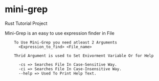 # mini-grep
Rust Tutorial Project

Mini-Grep is an easy to use expression finder in File
        
        To Use Mini-Grep you need atleast 2 Arguments 
          <Expression_to_find> <File_name>
        
        Thrid Argument is used to Set Enivorment Variable Or for Help
        
          -cs => Searches File In Case-Sensitive Way. 
          -ci => Searches File In Case-Insensitive Way. 
          --help => Used To Print Help Text.
